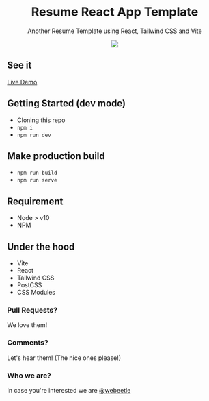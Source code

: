 <div align="center">
  
# Resume React App Template

Another Resume Template using React, Tailwind CSS and Vite

<a href='https://github.com/webeetle/resume-react-app/generate'><img src='https://img.shields.io/badge/-Using this repo as Template-informational?style=for-the-badge&color=2867B2' /></a>

</div>

## See it

<a href='https://resume-template-six.vercel.app/'>Live Demo</a>

## Getting Started (dev mode)

- Cloning this repo
- `npm i`
- `npm run dev`

## Make production build

- `npm run build`
- `npm run serve`

## Requirement

- Node > v10
- NPM

## Under the hood

- Vite
- React
- Tailwind CSS
- PostCSS
- CSS Modules

### Pull Requests?

We love them!

### Comments?

Let's hear them! (The nice ones please!)

### Who we are?

In case you're interested we are <a href='https://webeetle.com/'>@webeetle</a>
